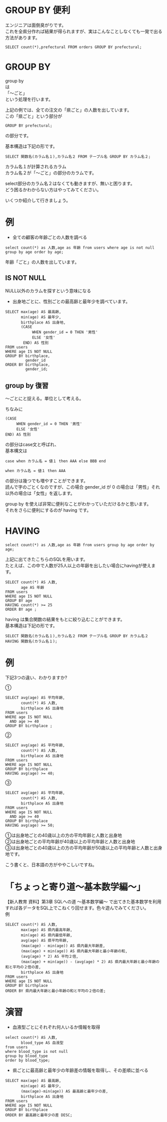 # GROUP BY 便利
エンジニアは面倒臭がりです。  
これを全県分作れば結果が得られますが、実はこんなことしなくても一発で出る方法があります。
```
SELECT count(*),prefectural FROM orders GROUP BY prefectural;
```

# GROUP BY
group by  
は  
「〜ごと」  
という処理を行います。

上記の例では、全ての注文の「県ごと」の人数を出しています。  
この「県ごと」という部分が

```
GROUP BY prefectural;
```
の部分です。

基本構造は下記の形です。

```
SELECT 関数名(カラム名１),カラム名２ FROM テーブル名 GROUP BY カラム名２;
```

カラム名１が計算されるカラム  
カラム名２が「〜ごと」の部分のカラムです。

select部分のカラム名２はなくても動きますが、無いと困ります。  
どう困るかわからない方はやってみてください。

いくつか紹介して行きましょう。

# 例
 - 全ての顧客の年齢ごとの人数を調べる

```
select count(*) as 人数,age as 年齢 from users where age is not null group by age order by age;
```
年齢「ごと」の人数を出しています。

## IS NOT NULL
NULL以外のカラムを探すという意味になる

 - 出身地ごとに、性別ごとの最高齢と最年少を調べています。
```
SELECT max(age) AS 最高齢,
       min(age) AS 最年少,
       birthplace AS 出身地,
       (CASE
            WHEN gender_id = 0 THEN '男性'
            ELSE '女性'
        END) AS 性別
FROM users
WHERE age IS NOT NULL
GROUP BY birthplace,
         gender_id
ORDER BY birthplace,
         gender_id;
```

## group by 復習
〜ごとにと捉える。単位として考える。

ちなみに
```
(CASE
     WHEN gender_id = 0 THEN '男性'
     ELSE '女性'
END) AS 性別
```
の部分はcase文と呼ばれ、  
基本構文は

```
case when カラム名 = 値１ then AAA else BBB end
```

```
when カラム名 = 値１ then AAA
```
の部分は幾つでも増やすことができます。  
読んで字のごとくなのですが、この場合 gender_id が 0 の場合は「男性」それ以外の場合は「女性」を返します。

group by を使えば非常に便利なことがわかっていただけるかと思います。  
それをさらに便利にするのが having です。

# HAVING
```
select count(*) as 人数,age as 年齢 from users group by age order by age;
```

上記に出てきたこちらのSQLを用います。  
たとえば、この中で人数が25人以上の年齢を出したい場合にhavingが使えます。

```
SELECT count(*) AS 人数,
       age AS 年齢
FROM users
WHERE age IS NOT NULL
GROUP BY age
HAVING count(*) >= 25
ORDER BY age ;
```

having は集合関数の結果をもとに絞り込むことができます。  
基本構造は下記の形です。

```
SELECT 関数名(カラム名１),カラム名２ FROM テーブル名 GROUP BY カラム名２ HAVING 関数名(カラム名１);
```
# 例
下記3つの違い、わかりますか?

①

```
SELECT avg(age) AS 平均年齢,
       count(*) AS 人数,
       birthplace AS 出身地
FROM users
WHERE age IS NOT NULL
  AND age >= 40
GROUP BY birthplace ;
```

②
```
SELECT avg(age) AS 平均年齢,
       count(*) AS 人数,
       birthplace AS 出身地
FROM users
WHERE age IS NOT NULL
GROUP BY birthplace
HAVING avg(age) >= 40;
```

③
```
SELECT avg(age) AS 平均年齢,
       count(*) AS 人数,
       birthplace AS 出身地
FROM users
WHERE age IS NOT NULL
  AND age >= 40
GROUP BY birthplace
HAVING avg(age) >= 50;
```

①は出身地ごとの40歳以上の方の平均年齢と人数と出身地  
②は出身地ごとの平均年齢が40歳以上の平均年齢と人数と出身地  
③は出身地ごとの40歳以上の方の平均年齢が50歳以上の平均年齢と人数と出身地です。

こう書くと、日本語の方がややこしいですね。

# 「ちょっと寄り道〜基本数学編〜」
【新人教育 資料】第3章 SQLへの道 〜基本数学編〜
で出てきた基本数学を利用すれば各データをSQL上でこねくり回せます。色々遊んでみてください。  
例

```
SELECT count(*) AS 人数,
       max(age) AS 県内最高年齢,
       min(age) AS 県内最低年齢,
       avg(age) AS 県平均年齢,
       (max(age) - min(age)) AS 県内最大年齢差,
       (max(age) + min(age)) AS 県内最大年齢と最小年齢の和,
       (avg(age) * 2) AS 平均２倍,
       (max(age) + min(age)) - (avg(age) * 2) AS 県内最大年齢と最小年齢の和と平均の２倍の差,
       birthplace AS 出身地
FROM users
WHERE age IS NOT NULL
GROUP BY birthplace
ORDER BY 県内最大年齢と最小年齢の和と平均の２倍の差;
```

# 演習
- 血液型ごとにそれぞれ何人いるか情報を取得
```
select count(*) AS 人数,
       blood_type AS 血液型
from users
where blood_type is not null
group by blood_type
order by blood_type;
```
- 県ごとに最高齢と最年少の年齢差の情報を取得し、その差順に並べる
```
SELECT max(age) AS 最高齢,
       min(age) AS 最年少,
       (max(age)-min(age)) AS 最高齢と最年少の差,
       birthplace AS 出身地
FROM users
WHERE age IS NOT NULL
GROUP BY birthplace
ORDER BY 最高齢と最年少の差 DESC;
```